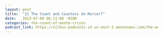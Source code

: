 ```yaml
---
layout: post
title:  "11 The Count and Countess de Morcerf"
date:   2023-07-09 06:11:00 -0500
categories: the-count-of-monte-cristo
podcast_link: https://nilbus-podcasts.s3.us-east-2.amazonaws.com/the-well-trained-mind/The%20Count%20of%20Monte%20Cristo/11%20The%20Count%20and%20Countess%20de%20Morcerf.mp3
---
```

